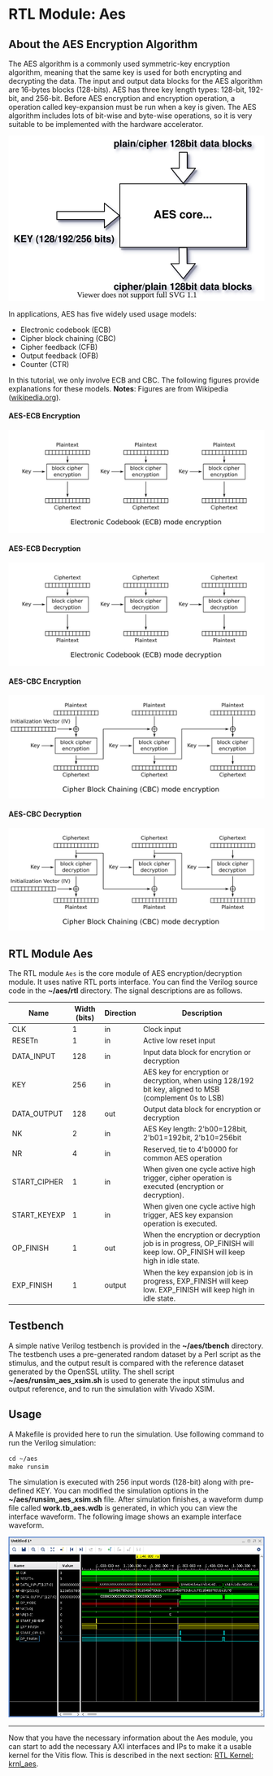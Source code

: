 # RTL Module: Aes

## About the AES Encryption Algorithm

The AES algorithm is a commonly used symmetric-key encryption algorithm, meaning that the same key is used for both encrypting and decrypting the data. The input and output data blocks for the AES algorithm are 16-bytes blocks (128-bits). AES has three key length types: 128-bit, 192-bit, and 256-bit. Before AES encryption and encryption operation, a operation called key-expansion must be run when a key is given. The AES algorithm includes lots of bit-wise and byte-wise operations, so it is very suitable to be implemented with the hardware accelerator.

<div align="center">
<img src="./images/aes_core.svg" alt="AES-ECB decryption" >
</div>

In applications, AES has five widely used usage models:

 * Electronic codebook (ECB)
 * Cipher block chaining (CBC)
 * Cipher feedback (CFB)
 * Output feedback (OFB)
 * Counter (CTR)

In this tutorial, we only involve ECB and CBC. The following figures provide explanations for these models.
**Notes**: Figures are from Wikipedia ([wikipedia.org](wikipedia.org)).

#### AES-ECB Encryption
<div align="center">
<img src="./images/ECB_encryption.svg" alt="AES-ECB encryption" >
</div>

#### AES-ECB Decryption
<div align="center">
<img src="./images/ECB_decryption.svg" alt="AES-ECB decryption" >
</div>

#### AES-CBC Encryption
<div align="center">
<img src="./images/CBC_encryption.svg" alt="AES-CBC encryption" >
</div>

#### AES-CBC Decryption
<div align="center">
<img src="./images/CBC_decryption.svg" alt="AES-CBC decryption" >
</div>

## RTL Module Aes

The RTL module ```Aes``` is the core module of AES encryption/decryption module. It uses native RTL ports interface. You can find the Verilog source code in the **~/aes/rtl** directory. The signal descriptions are as follows.

|Name       |Width (bits)   |Direction  |Description|
|----       |----           |----       |----       |
|CLK        |1              |in         |Clock input|
|RESETn     |1              |in         |Active low reset input|
|DATA_INPUT |128            |in         |Input data block for encrytion or decryption|
|KEY        |256            |in         |AES key for encryption or decryption, when using 128/192 bit key, aligned to MSB (complement 0s to LSB)|
|DATA_OUTPUT|128            |out        |Output data block for encryption or decryption|
|NK         |2              |in         |AES Key length: 2'b00=128bit, 2'b01=192bit, 2'b10=256bit|
|NR         |4              |in         |Reserved, tie to 4'b0000 for common AES operation|
|START_CIPHER|1             |in         |When given one cycle active high trigger, cipher operation is executed (encryption or decryption).|
|START_KEYEXP|1             |in         |When given one cycle active high trigger, AES key expansion operation is executed.|
|OP_FINISH  |1              |out        |When the encryption or decryption job is in progress, OP_FINISH will keep low. OP_FINISH will keep high in idle state.|
|EXP_FINISH |1              |output     |When the key expansion job is in progress, EXP_FINISH will keep low. EXP_FINISH will keep high in idle state.|

## Testbench

A simple native Verilog testbench is provided in the **~/aes/tbench** directory. The testbench uses a pre-generated random dataset by a Perl script as the stimulus, and the output result is compared with the reference dataset generated by the OpenSSL utility. The shell script **~/aes/runsim_aes_xsim.sh** is used to generate the input stimulus and output reference, and to run the simulation with Vivado XSIM.

## Usage

A Makefile is provided here to run the simulation. Use following command to run the Verilog simulation:

```
cd ~/aes
make runsim
```

The simulation is executed with 256 input words (128-bit) along with pre-defined KEY. You can modified the simulation options in the **~/aes/runsim_aes_xsim.sh** file. After simulation finishes, a waveform dump file called **work.tb_aes.wdb** is generated, in which you can view the interface waveform. The following image shows an example interface waveform.

<div align="center">
<img src="./images/aes_waveform.png" alt="AES waveform" >
</div>

---

Now that you have the necessary information about the Aes module, you can start to add the necessary AXI interfaces and IPs to make it a usable kernel for the Vitis flow. This is described in the next section: [RTL Kernel: krnl_aes](./krnl_aes.md).

